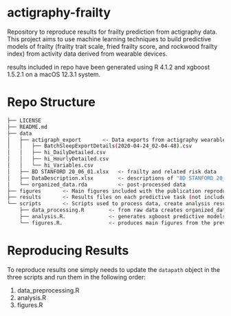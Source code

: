 # actigraphy-frailty
Repository to reproduce results for frailty prediction from actigraphy data. This project aims to use machine learning techniques to build predictive models of frailty (frailty trait scale, fried frailty score, and rockwood frailty index) from activity data derived from wearable devices. 



results included in repo have been generated using R 4.1.2 and xgboost 1.5.2.1 on a macOS 12.3.1 system.

# Repo Structure

```bash
├── LICENSE
├── README.md
├── data
│   ├── actigraph_export       <- Data exports from actigraphy wearables
│   │   ├── BatchSleepExportDetails(2020-04-24_02-04-48).csv
│   │   ├── hi_DailyDetailed.csv
│   │   ├── hi_HourlyDetailed.csv
│   │   └── hi_Variables.csv
│   ├── BD STANFORD 20_06_01.xlsx   <- frailty and related risk data
│   ├── DataDescription.xlsx        <- descriptions of "BD STANFORD 20_06_01.xlsx" fields
│   └── organized_data.rda          <- post-processed data
├── figures       <- Main figures included with the publication reproduced using included scripts
├── results       <- Results files on each predictive task (not included to save space)
└── scripts       <- Scripts used to process data, create analysis results, and produce figures
    ├── data_processing.R        <- from raw data creates organized_data.rda
    ├── analysis.R.              <- generates xgboost predictive models and some univariate analysis (results saved to results folder)
    └── figures.R.               <- produces main figures from the previously generated results files
```

# Reproducing Results

To reproduce results one simply needs to update the ```datapath``` object in the three scripts and run them in the following order:

1. data_preprocessing.R
2. analysis.R
3. figures.R

